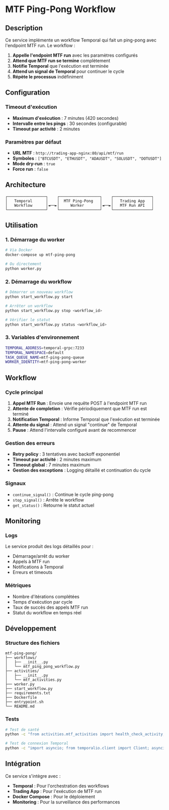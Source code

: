 # MTF Ping-Pong Workflow

## Description

Ce service implémente un workflow Temporal qui fait un ping-pong avec l'endpoint MTF run. Le workflow :

1. **Appelle l'endpoint MTF run** avec les paramètres configurés
2. **Attend que MTF run se termine** complètement
3. **Notifie Temporal** que l'exécution est terminée
4. **Attend un signal de Temporal** pour continuer le cycle
5. **Répète le processus** indéfiniment

## Configuration

### Timeout d'exécution
- **Maximum d'exécution** : 7 minutes (420 secondes)
- **Intervalle entre les pings** : 30 secondes (configurable)
- **Timeout par activité** : 2 minutes

### Paramètres par défaut
- **URL MTF** : `http://trading-app-nginx:80/api/mtf/run`
- **Symboles** : `["BTCUSDT", "ETHUSDT", "ADAUSDT", "SOLUSDT", "DOTUSDT"]`
- **Mode dry-run** : `true`
- **Force run** : `false`

## Architecture

```
┌─────────────────┐    ┌──────────────────┐    ┌─────────────────┐
│   Temporal      │    │  MTF Ping-Pong   │    │   Trading App   │
│   Workflow      │◄──►│     Worker       │◄──►│   MTF Run API   │
└─────────────────┘    └──────────────────┘    └─────────────────┘
```

## Utilisation

### 1. Démarrage du worker

```bash
# Via Docker
docker-compose up mtf-ping-pong

# Ou directement
python worker.py
```

### 2. Démarrage du workflow

```bash
# Démarrer un nouveau workflow
python start_workflow.py start

# Arrêter un workflow
python start_workflow.py stop <workflow_id>

# Vérifier le statut
python start_workflow.py status <workflow_id>
```

### 3. Variables d'environnement

```bash
TEMPORAL_ADDRESS=temporal-grpc:7233
TEMPORAL_NAMESPACE=default
TASK_QUEUE_NAME=mtf-ping-pong-queue
WORKER_IDENTITY=mtf-ping-pong-worker
```

## Workflow

### Cycle principal

1. **Appel MTF Run** : Envoie une requête POST à l'endpoint MTF run
2. **Attente de completion** : Vérifie périodiquement que MTF run est terminé
3. **Notification Temporal** : Informe Temporal que l'exécution est terminée
4. **Attente du signal** : Attend un signal "continue" de Temporal
5. **Pause** : Attend l'intervalle configuré avant de recommencer

### Gestion des erreurs

- **Retry policy** : 3 tentatives avec backoff exponentiel
- **Timeout par activité** : 2 minutes maximum
- **Timeout global** : 7 minutes maximum
- **Gestion des exceptions** : Logging détaillé et continuation du cycle

### Signaux

- `continue_signal()` : Continue le cycle ping-pong
- `stop_signal()` : Arrête le workflow
- `get_status()` : Retourne le statut actuel

## Monitoring

### Logs

Le service produit des logs détaillés pour :
- Démarrage/arrêt du worker
- Appels à MTF run
- Notifications à Temporal
- Erreurs et timeouts

### Métriques

- Nombre d'itérations complétées
- Temps d'exécution par cycle
- Taux de succès des appels MTF run
- Statut du workflow en temps réel

## Développement

### Structure des fichiers

```
mtf-ping-pong/
├── workflows/
│   ├── __init__.py
│   └── mtf_ping_pong_workflow.py
├── activities/
│   ├── __init__.py
│   └── mtf_activities.py
├── worker.py
├── start_workflow.py
├── requirements.txt
├── Dockerfile
├── entrypoint.sh
└── README.md
```

### Tests

```bash
# Test de santé
python -c "from activities.mtf_activities import health_check_activity; print('OK')"

# Test de connexion Temporal
python -c "import asyncio; from temporalio.client import Client; asyncio.run(Client.connect('temporal-grpc:7233'))"
```

## Intégration

Ce service s'intègre avec :
- **Temporal** : Pour l'orchestration des workflows
- **Trading App** : Pour l'exécution de MTF run
- **Docker Compose** : Pour le déploiement
- **Monitoring** : Pour la surveillance des performances









